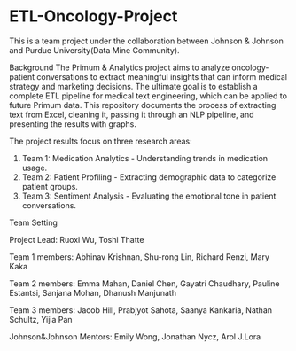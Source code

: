 # ETL-Oncology-Project

This is a team project under the collaboration between Johnson & Johnson and Purdue University(Data Mine Community). 

Background
The Primum & Analytics project aims to analyze oncology-patient conversations to extract meaningful insights that can inform medical strategy and marketing decisions. The ultimate goal is to establish a complete ETL pipeline for medical text engineering, which can be applied to future Primum data. This repository documents the process of extracting text from Excel, cleaning it, passing it through an NLP pipeline, and presenting the results with graphs.

The project results focus on three research areas:
1. Team 1: Medication Analytics - Understanding trends in medication usage.
2. Team 2: Patient Profiling - Extracting demographic data to categorize patient groups.
3. Team 3: Sentiment Analysis - Evaluating the emotional tone in patient conversations.

Team Setting

Project Lead: Ruoxi Wu, Toshi Thatte

Team 1 members: Abhinav Krishnan, Shu-rong Lin, Richard Renzi, Mary Kaka

Team 2 members: Emma Mahan, Daniel Chen, Gayatri Chaudhary, Pauline Estantsi, Sanjana Mohan, Dhanush Manjunath

Team 3 members: Jacob Hill, Prabjyot Sahota, Saanya Kankaria, Nathan Schultz, Yijia Pan

Johnson&Johnson Mentors: Emily Wong, Jonathan Nycz, Arol J.Lora


